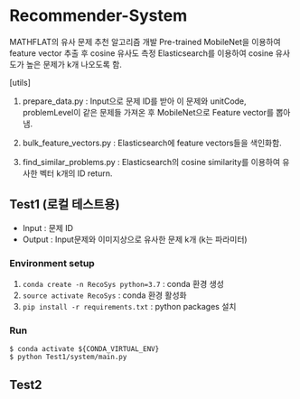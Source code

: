 # Recommender-System

MATHFLAT의 유사 문제 추천 알고리즘 개발
Pre-trained MobileNet을 이용하여 feature vector 추출 후 cosine 유사도 측정
Elasticsearch를 이용하여 cosine 유사도가 높은 문제가 k개 나오도록 함.

  [utils]
  1. prepare_data.py : Input으로 문제 ID를 받아 이 문제와 unitCode, problemLevel이 같은 문제들 가져온 후 MobileNet으로 Feature vector를 뽑아냄. 

  2. bulk_feature_vectors.py : Elasticsearch에 feature vectors들을 색인화함. 

  3. find_similar_problems.py : Elasticsearch의 cosine similarity를 이용하여 유사한 벡터 k개의 ID return.

## Test1 (로컬 테스트용)
  - Input : 문제 ID
  - Output : Input문제와 이미지상으로 유사한 문제 k개 (k는 파라미터)


  ### Environment setup

  1. `conda create -n RecoSys python=3.7` : conda 환경 생성
  2. `source activate RecoSys` : conda 환경 활성화
  3. `pip install -r requirements.txt` : python packages 설치

  ### Run

  ```
  $ conda activate ${CONDA_VIRTUAL_ENV}
  $ python Test1/system/main.py
  ```
  
## Test2
